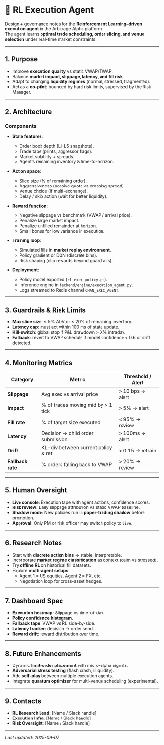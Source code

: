 # 🤖 RL Execution Agent

Design + governance notes for the **Reinforcement Learning–driven execution agent** in the Arbitrage Alpha platform.  
The agent learns **optimal trade scheduling, order slicing, and venue selection** under real-time market constraints.

---

## 1. Purpose

- Improve **execution quality** vs static VWAP/TWAP.  
- Balance **market impact, slippage, latency, and fill risk**.  
- Adapt to changing **liquidity regimes** (normal, stressed, fragmented).  
- Act as a **co-pilot**: bounded by hard risk limits, supervised by the Risk Manager.

---

## 2. Architecture

### Components

- **State features**:
  - Order book depth (L1–L5 snapshots).
  - Trade tape (prints, aggressor flags).
  - Market volatility + spreads.
  - Agent’s remaining inventory & time-to-horizon.

- **Action space**:
  - Slice size (% of remaining order).
  - Aggressiveness (passive quote vs crossing spread).
  - Venue choice (if multi-exchange).
  - Delay / skip action (wait for better liquidity).

- **Reward function**:
  - Negative slippage vs benchmark (VWAP / arrival price).
  - Penalize large market impact.
  - Penalize unfilled remainder at horizon.
  - Small bonus for low variance in execution.

- **Training loop**:
  - Simulated fills in **market replay environment**.
  - Policy gradient or DQN (discrete bins).
  - Risk shaping (clip rewards beyond guardrails).

- **Deployment**:
  - Policy model exported (`rl_exec_policy.pt`).  
  - Inference engine in `backend/engine/execution_agent.py`.  
  - Logs streamed to Redis channel `CHAN_EXEC_AGENT`.

---

## 3. Guardrails & Risk Limits

- **Max slice size**: ≤ 5% ADV or ≤ 20% of remaining inventory.  
- **Latency cap**: must act within 100 ms of state update.  
- **Kill-switch**: global stop if P&L drawdown > X% intraday.  
- **Fallback**: revert to VWAP schedule if model confidence < 0.6 or drift detected.  

---

## 4. Monitoring Metrics

| Category         | Metric                              | Threshold / Alert |
|------------------|-------------------------------------|------------------|
| **Slippage**     | Avg exec vs arrival price           | > 10 bps → alert |
| **Impact**       | % of trades moving mid by > 1 tick  | > 5% → alert     |
| **Fill rate**    | % of target size executed           | < 95% → review   |
| **Latency**      | Decision → child order submission   | > 100ms → alert  |
| **Drift**        | KL-div between current policy & ref | > 0.15 → retrain |
| **Fallback rate**| % orders falling back to VWAP       | > 20% → review   |

---

## 5. Human Oversight

- **Live console**: Execution tape with agent actions, confidence scores.  
- **Risk review**: Daily slippage attribution vs static VWAP baseline.  
- **Shadow mode**: New policies run in **paper-trading shadow** before promotion.  
- **Approval**: Only PM or risk officer may switch policy to `live`.

---

## 6. Research Notes

- Start with **discrete action bins** → stable, interpretable.  
- Incorporate **market regime classification** as context (calm vs stressed).  
- Try **offline RL** on historical fill datasets.  
- Explore **multi-agent setups**:
  - Agent 1 = US equities, Agent 2 = FX, etc.  
  - Negotiation loop for cross-asset hedges.

---

## 7. Dashboard Spec

- **Execution heatmap**: Slippage vs time-of-day.  
- **Policy confidence histogram**.  
- **Fallback tape**: VWAP vs RL side-by-side.  
- **Latency tracker**: decision → order send.  
- **Reward drift**: reward distribution over time.

---

## 8. Future Enhancements

- Dynamic **limit-order placement** with micro-alpha signals.  
- **Adversarial stress testing** (flash crash, illiquidity).  
- Add **self-play** between multiple execution agents.  
- Integrate **quantum optimizer** for multi-venue scheduling (experimental).  

---

## 9. Contacts

- **RL Research Lead**: [Name / Slack handle]  
- **Execution Infra**: [Name / Slack handle]  
- **Risk Oversight**: [Name / Slack handle]  

---

_Last updated: 2025-09-07_